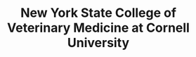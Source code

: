 ---
layout: repo
title: "New York State College of Veterinary Medicine at Cornell University"
id: 20930
permalink: repos/20930/
---